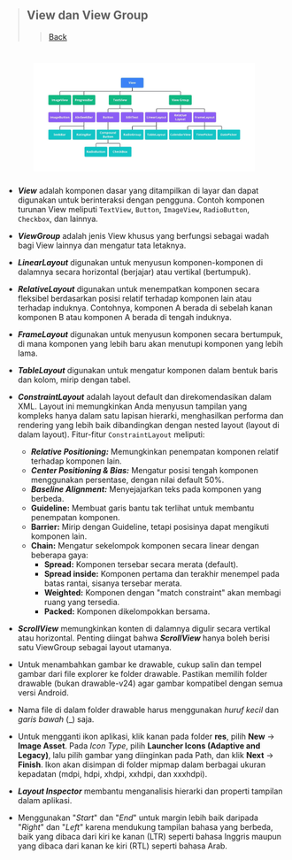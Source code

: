 > ## View dan View Group
>> [Back](https://github.com/StudyClubUnida/AMOLED/blob/main/Android/Modul%20Android.md)

<h1 align="center">
  <img src="https://github.com/Study-Club-Unida/AMOLED/blob/main/Android/Assets/view_viewgroup.jpeg" width="400"></img>
</h1>

- **_View_** adalah komponen dasar yang ditampilkan di layar dan dapat digunakan untuk berinteraksi dengan pengguna. Contoh komponen turunan View meliputi `TextView`, `Button`, `ImageView`, `RadioButton`, `Checkbox`, dan lainnya.
- **_ViewGroup_** adalah jenis View khusus yang berfungsi sebagai wadah bagi View lainnya dan mengatur tata letaknya.
- **_LinearLayout_** digunakan untuk menyusun komponen-komponen di dalamnya secara horizontal (berjajar) atau vertikal (bertumpuk).
- **_RelativeLayout_** digunakan untuk menempatkan komponen secara fleksibel berdasarkan posisi relatif terhadap komponen lain atau terhadap induknya. Contohnya, komponen A berada di sebelah kanan komponen B atau komponen A berada di tengah induknya.
- **_FrameLayout_** digunakan untuk menyusun komponen secara bertumpuk, di mana komponen yang lebih baru akan menutupi komponen yang lebih lama.
- **_TableLayout_** digunakan untuk mengatur komponen dalam bentuk baris dan kolom, mirip dengan tabel.
- **_ConstraintLayout_** adalah layout default dan direkomendasikan dalam XML. Layout ini memungkinkan Anda menyusun tampilan yang kompleks hanya dalam satu lapisan hierarki, menghasilkan performa dan rendering yang lebih baik dibandingkan dengan nested layout (layout di dalam layout). Fitur-fitur `ConstraintLayout` meliputi:

    - **_Relative Positioning:_** Memungkinkan penempatan komponen relatif terhadap komponen lain.
    - **_Center Positioning & Bias:_** Mengatur posisi tengah komponen menggunakan persentase, dengan nilai default 50%.
    - **_Baseline Alignment:_** Menyejajarkan teks pada komponen yang berbeda.
    - **Guideline:** Membuat garis bantu tak terlihat untuk membantu penempatan komponen.
    - **Barrier:** Mirip dengan Guideline, tetapi posisinya dapat mengikuti komponen lain.
    - **Chain:** Mengatur sekelompok komponen secara linear dengan beberapa gaya:
        - **Spread:** Komponen tersebar secara merata (default).
        - **Spread inside:** Komponen pertama dan terakhir menempel pada batas rantai, sisanya tersebar merata.
        - **Weighted:** Komponen dengan "match constraint" akan membagi ruang yang tersedia.
        - **Packed:** Komponen dikelompokkan bersama.

- **_ScrollView_** memungkinkan konten di dalamnya digulir secara vertikal atau horizontal. Penting diingat bahwa **_ScrollView_** hanya boleh berisi satu ViewGroup sebagai layout utamanya.
- Untuk menambahkan gambar ke drawable, cukup salin dan tempel gambar dari file explorer ke folder drawable. Pastikan memilih folder drawable (bukan drawable-v24) agar gambar kompatibel dengan semua versi Android.
- Nama file di dalam folder drawable harus menggunakan _huruf kecil_ dan _garis bawah_ (_) saja.
- Untuk mengganti ikon aplikasi, klik kanan pada folder **res**, pilih **New** → **Image Asset**. Pada _Icon Type_, pilih **Launcher Icons (Adaptive and Legacy)**, lalu pilih gambar yang diinginkan pada Path, dan klik **Next** → **Finish**. Ikon akan disimpan di folder mipmap dalam berbagai ukuran kepadatan (mdpi, hdpi, xhdpi, xxhdpi, dan xxxhdpi).
- **_Layout Inspector_** membantu menganalisis hierarki dan properti tampilan dalam aplikasi.
- Menggunakan "_Start_" dan "_End_" untuk margin lebih baik daripada "_Right_" dan "_Left_" karena mendukung tampilan bahasa yang berbeda, baik yang dibaca dari kiri ke kanan (LTR) seperti bahasa Inggris maupun yang dibaca dari kanan ke kiri (RTL) seperti bahasa Arab.


